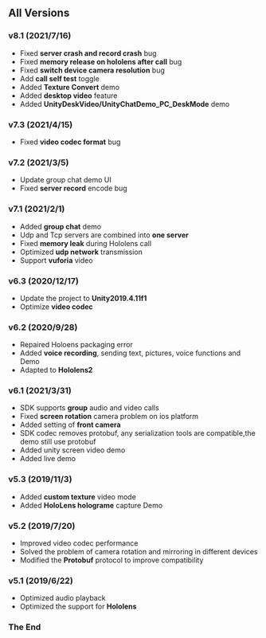 ## All Versions

### v8.1 (2021/7/16)
- Fixed **server crash and record crash** bug
- Fixed **memory release on hololens after  call** bug
- Fixed **switch device camera resolution** bug
- Add **call self test** toggle
- Added  **Texture Convert** demo
- Added  **desktop video** feature
- Added  **UnityDeskVideo/UnityChatDemo_PC_DeskMode** demo

### v7.3 (2021/4/15)

- Fixed **video codec format** bug

### v7.2 (2021/3/5)

- Update group chat demo UI 
- Fixed **server record** encode bug

### v7.1 (2021/2/1)

- Added  **group chat** demo
- Udp and Tcp servers are combined into **one server**
- Fixed **memory leak** during Hololens call
- Optimized **udp network** transmission
- Support **vuforia** video

### v6.3 (2020/12/17)
- Update the project to **Unity2019.4.11f1**
- Optimize **video codec**

### v6.2 (2020/9/28)
- Repaired Holoens packaging error
- Added **voice recording**, sending text, pictures, voice functions and Demo
- Adapted to **Hololens2**

### v6.1 (2021/3/31)
- SDK supports **group** audio and video calls
- Fixed **screen rotation** camera problem on ios platform
- Added setting of **front camera**
- SDK codec removes protobuf, any serialization tools are compatible,the demo still use protobuf
- Added unity screen video demo
- Added live demo

### v5.3 (2019/11/3)
- Added **custom texture** video mode
- Added **HoloLens holograme** capture Demo

### v5.2 (2019/7/20)
- Improved video codec performance
- Solved the problem of camera rotation and mirroring in different devices
- Modified the **Protobuf** protocol to improve compatibility

### v5.1 (2019/6/22)
- Optimized audio playback
- Optimized the support for **Hololens**

### The End
